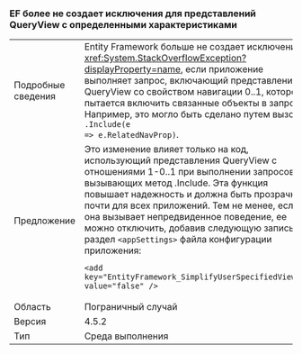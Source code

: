 ### <a name="ef-no-longer-throws-for-queryviews-with-specific-characteristics"></a>EF более не создает исключения для представлений QueryView с определенными характеристиками

|   |   |
|---|---|
|Подробные сведения|Entity Framework больше не создает исключение <xref:System.StackOverflowException?displayProperty=name>, если приложение выполняет запрос, включающий представление QueryView со свойством навигации 0..1, которое пытается включить связанные объекты в запрос. Например, это могло быть сделано путем вызова <code>.Include(e =&gt; e.RelatedNavProp)</code>.|
|Предложение|Это изменение влияет только на код, использующий представления QueryView с отношениями 1-0..1 при выполнении запросов, вызывающих метод .Include. Эта функция повышает надежность и должна быть прозрачна почти для всех приложений. Тем не менее, если она вызывает непредвиденное поведение, ее можно отключить, добавив следующую запись в раздел <code>&lt;appSettings&gt;</code> файла конфигурации приложения:<pre><code class="language-xml">&lt;add key=&quot;EntityFramework_SimplifyUserSpecifiedViews&quot; value=&quot;false&quot; /&gt;&#13;&#10;</code></pre>|
|Область|Пограничный случай|
|Версия|4.5.2|
|Тип|Среда выполнения|

